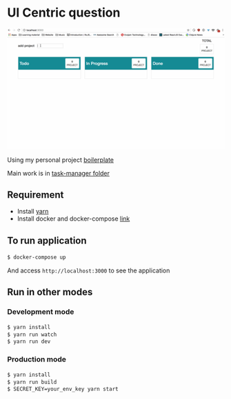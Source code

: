 # UI Centric question

![alt text](https://raw.githubusercontent.com/hung-phan/zendesk-test/master/ui-question/screenshot.gif "application screenshot")

Using my personal project [boilerplate](https://github.com/hung-phan/koa-react-isomorphic)

Main work is in [task-manager folder](https://github.com/hung-phan/zendesk-test/blob/master/ui-question/app/client/components/task-manager/index.jsx)

## Requirement
- Install [yarn](https://github.com/yarnpkg/yarn)
- Install docker and docker-compose [link](https://docs.docker.com/docker-for-mac/)

## To run application

```bash
$ docker-compose up
```

And access `http://localhost:3000` to see the application

## Run in other modes

### Development mode

```bash
$ yarn install
$ yarn run watch
$ yarn run dev
```

### Production mode

```bash
$ yarn install
$ yarn run build
$ SECRET_KEY=your_env_key yarn start
```
